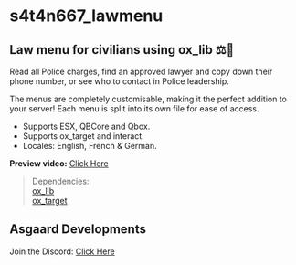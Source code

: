 # s4t4n667_lawmenu
## Law menu for civilians using ox_lib ⚖️🚓

Read all Police charges, find an approved lawyer and copy down their phone number, or see who to contact in Police leadership.
<br>

The menus are completely customisable, making it the perfect addition to your server! Each menu is split into its own file for ease of access. 

- Supports ESX, QBCore and Qbox.
- Supports ox_target and interact.
- Locales: English, French & German.

**Preview video:** [Click Here](https://youtu.be/96q8vfx50SA?si=Mc0Ix0J2iIUAZBqE)
<br>

> Dependencies:
> <br>
> [ox_lib](https://github.com/overextended/ox_lib)
> <br>
> [ox_target](https://github.com/overextended/ox_target)

## Asgaard Developments
Join the Discord: [Click Here](https://discord.gg/eFsB5ZFxeq)

